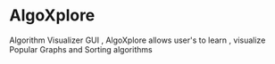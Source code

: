 # AlgoXplore
 Algorithm Visualizer GUI  , AlgoXplore allows user's to learn  , visualize Popular Graphs and Sorting algorithms  
